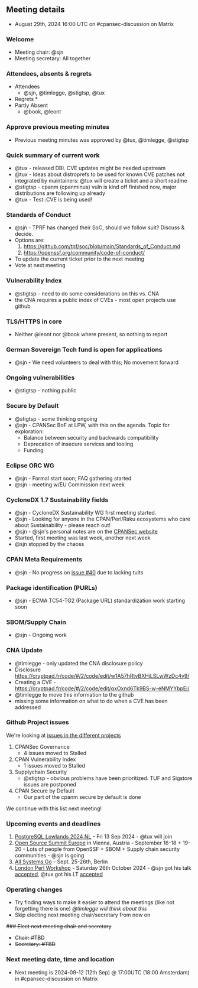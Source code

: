 ## Meeting details

* August 29th, 2024 16:00 UTC on #cpansec-discussion on Matrix

### Welcome

*   Meeting chair: @sjn
*   Meeting secretary: All together

### Attendees, absents & regrets

*   Attendees
    *  @sjn, @timlegge, @stigtsp, @tux
*   Regrets
    *  
*   Partly Absent
    *  @book, @leont

### Approve previous meeting minutes
*   Previous meeting minutes was approved by @tux, @timlegge, @stigtsp

### Quick summary of current work
*   @tux - released DBI. CVE updates might be needed upstream
*   @tux - Ideas about distroprefs to be used for known CVE patches not integrated by maintainers: @tux will create a ticket and a short readme
*   @stigtsp - cpanm (cpanminus) vuln is kind off finished now, major distributions are following up already
*   @tux - Test::CVE is being used!

### Standards of Conduct
*   @sjn - TPRF has changed their SoC, should we follow suit? Discuss & decide.
*   Options are:
    1. https://github.com/tpf/soc/blob/main/Standards_of_Conduct.md
    2. https://openssf.org/community/code-of-conduct/
*   To update the current ticket prior to the next meeting
*   Vote at next meeting

### Vulnerability Index
*   @stigtsp - need to do some considerations on this vs. CNA
*   the CNA requires a public index of CVEs - most open projects use github

### TLS/HTTPS in core
*   Neither @leont nor @book where present, so nothing to report

### German Sovereign Tech fund is open for applications
*   @sjn - We need volunteers to deal with this; No movement forward

### Ongoing vulnerabilities
*   @stigtsp - nothing public

### Secure by Default
*   @stigtsp - some thinking ongoing
*   @sjn - CPANSec BoF at LPW, with this on the agenda. Topic for exploration:
    * Balance between security and backwards compatibility
    * Deprecation of insecure services and tooling
    * Funding

### Eclipse ORC WG
*   @sjn - Formal start soon; FAQ gathering started
*   @sjn - meeting w/EU Commission next week

### CycloneDX 1.7 Sustainability fields
*   @sjn - CycloneDX Sustainability WG first meeting started. 
*   @sjn - Looking for anyone in the CPAN/Perl/Raku ecosystems who care about Sustainability - please reach out!
*   @sjn - @sjn's personal notes are on the [CPANSec website](https://github.com/CPAN-Security/security.metacpan.org/blob/lifecycle/docs/foss-project-lifecycle.md)
*   Started, first meeting was last week, another next week
*   @sjn stopped by the chaoss

### CPAN Meta Requirements
*   @sjn - No progress on [issue #40](https://github.com/Perl-Toolchain-Gang/CPAN-Meta-Requirements/issues/40) due to lacking tuits

### Package identification (PURLs)
*   @sjn - ECMA TC54-TG2 (Package URL) standardization work starting soon

### SBOM/Supply Chain
*   @sjn - Ongoing work

### CNA Update
*   @timlegge - only updated the CNA disclosure policy
*   Disclosure https://cryptpad.fr/code/#/2/code/edit/w1A57hRtvBXHjLSLwWzDc4v9/
*   Creating a CVE - https://cryptpad.fr/code/#/2/code/edit/qxOxnd6Tk9BS-w-eNMYYbpEj/
*   @timlegge to move this information to the github
*   missing some information on what to do when a CVE has been addressed

### Github Project issues

We're looking at [issues in the different projects](https://github.com/orgs/CPAN-Security/projects?query=sort:title-asc)

1. CPANSec Governance
    * 4 issues moved to Stalled
1. CPAN Vulnerability Index
    * 1 issues moved to Stalled
1. Supplychain Security
    * @stigtsp - obvious problems have been prioritized. TUF and Sigstore issues are postponed
1. CPAN Secure by Default
    * Our part of the cpanm secure by default is done

We continue with this list next meeting!

### Upcoming events and deadlines

1. [PostgreSQL Lowlands 2024 NL](https://kangaroot.net/events/pg-day-lowlands-2024-nl) - Fri 13 Sep 2024 - @tux will join
1. [Open Source Summit Europe](https://events.linuxfoundation.org/open-source-summit-europe/) in Vienna, Austria - September 16-18 + 19-20 - Lots of people from OpenSSF + SBOM + Supply chain security communities - @sjn is going
1. [All Systems Go](https://all-systems-go.io/) - Sept. 25-26th, Berlin
1. [London Perl Workshop](https://act.yapc.eu/lpw2024/) - Saturday 26th October 2024 - @sjn got his talk [accepted](http://act.yapc.eu/lpw2024/talk/7915), @tux got his LT [accepted](https://act.yapc.eu/lpw2024/talk/7922)

### Operating changes
*   Try finding ways to make it easier to attend the meetings (like not forgetting there is one) *@timlegge will think about this*
*   Skip electing next meeting chair/secretary from now on

~~### Elect next meeting chair and secretary~~
*   ~~Chair: #TBD~~
*   ~~Secretary: #TBD~~

### Next meeting date, time and location
*   Next meeting is 2024-09-12 (12th Sep) @ 17:00UTC (18:00 Amsterdam) in #cpansec-discussion on Matrix
